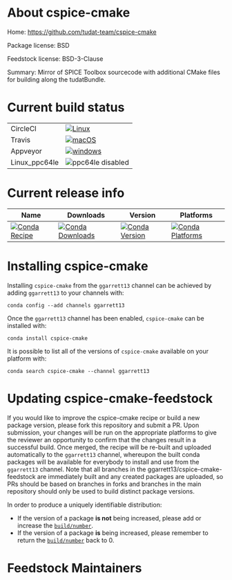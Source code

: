 About cspice-cmake
==================

Home: https://github.com/tudat-team/cspice-cmake

Package license: BSD

Feedstock license: BSD-3-Clause

Summary: Mirror of SPICE Toolbox sourcecode with additional CMake files for building along the tudatBundle.



Current build status
====================


<table><tr>
    <td>CircleCI</td>
    <td>
      <a href="https://circleci.com/gh/ggarrett13/cspice-cmake-feedstock">
        <img alt="Linux" src="https://img.shields.io/circleci/project/github/ggarrett13/cspice-cmake-feedstock/master.svg?label=Linux">
      </a>
    </td>
  </tr><tr>
    <td>Travis</td>
    <td>
      <a href="https://travis-ci.com/ggarrett13/cspice-cmake-feedstock">
        <img alt="macOS" src="https://img.shields.io/travis/com/ggarrett13/cspice-cmake-feedstock/master.svg?label=macOS">
      </a>
    </td>
  </tr><tr>
    <td>Appveyor</td>
    <td>
      <a href="https://ci.appveyor.com/project/ggarrett13/cspice-cmake-feedstock/branch/master">
        <img alt="windows" src="https://img.shields.io/appveyor/ci/ggarrett13/cspice-cmake-feedstock/master.svg?label=Windows">
      </a>
    </td>
  </tr>
  <tr>
    <td>Linux_ppc64le</td>
    <td>
      <img src="https://img.shields.io/badge/ppc64le-disabled-lightgrey.svg" alt="ppc64le disabled">
    </td>
  </tr>
</table>

Current release info
====================

| Name | Downloads | Version | Platforms |
| --- | --- | --- | --- |
| [![Conda Recipe](https://img.shields.io/badge/recipe-cspice--cmake-green.svg)](https://anaconda.org/ggarrett13/cspice-cmake) | [![Conda Downloads](https://img.shields.io/conda/dn/ggarrett13/cspice-cmake.svg)](https://anaconda.org/ggarrett13/cspice-cmake) | [![Conda Version](https://img.shields.io/conda/vn/ggarrett13/cspice-cmake.svg)](https://anaconda.org/ggarrett13/cspice-cmake) | [![Conda Platforms](https://img.shields.io/conda/pn/ggarrett13/cspice-cmake.svg)](https://anaconda.org/ggarrett13/cspice-cmake) |

Installing cspice-cmake
=======================

Installing `cspice-cmake` from the `ggarrett13` channel can be achieved by adding `ggarrett13` to your channels with:

```
conda config --add channels ggarrett13
```

Once the `ggarrett13` channel has been enabled, `cspice-cmake` can be installed with:

```
conda install cspice-cmake
```

It is possible to list all of the versions of `cspice-cmake` available on your platform with:

```
conda search cspice-cmake --channel ggarrett13
```




Updating cspice-cmake-feedstock
===============================

If you would like to improve the cspice-cmake recipe or build a new
package version, please fork this repository and submit a PR. Upon submission,
your changes will be run on the appropriate platforms to give the reviewer an
opportunity to confirm that the changes result in a successful build. Once
merged, the recipe will be re-built and uploaded automatically to the
`ggarrett13` channel, whereupon the built conda packages will be available for
everybody to install and use from the `ggarrett13` channel.
Note that all branches in the ggarrett13/cspice-cmake-feedstock are
immediately built and any created packages are uploaded, so PRs should be based
on branches in forks and branches in the main repository should only be used to
build distinct package versions.

In order to produce a uniquely identifiable distribution:
 * If the version of a package **is not** being increased, please add or increase
   the [``build/number``](https://conda.io/docs/user-guide/tasks/build-packages/define-metadata.html#build-number-and-string).
 * If the version of a package **is** being increased, please remember to return
   the [``build/number``](https://conda.io/docs/user-guide/tasks/build-packages/define-metadata.html#build-number-and-string)
   back to 0.

Feedstock Maintainers
=====================


